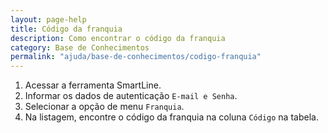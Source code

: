 ```yaml
---
layout: page-help
title: Código da franquia
description: Como encontrar o código da franquia
category: Base de Conhecimentos
permalink: "ajuda/base-de-conhecimentos/codigo-franquia"
---
```


<!-- # Código da franquia -->

1. Acessar a ferramenta SmartLine.
2. Informar os dados de autenticação `E-mail e Senha`.
3. Selecionar a opção de menu `Franquia`.
4. Na listagem, encontre o código da franquia na coluna `Código` na tabela.

